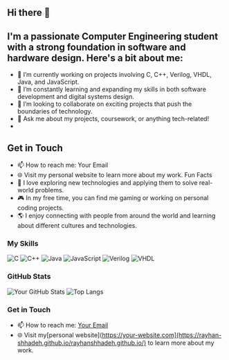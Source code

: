 ## Hi there 👋


## I'm a passionate Computer Engineering student with a strong foundation in software and hardware design. Here's a bit about me:

 - 🔭 I’m currently working on projects involving C, C++, Verilog, VHDL, Java, and JavaScript.
 - 🌱 I’m constantly learning and expanding my skills in both software development and digital systems design.
 - 👯 I’m looking to collaborate on exciting projects that push the boundaries of technology.
 - 💬 Ask me about my projects, coursework, or anything tech-related!
-
## Get in Touch
- 📫 How to reach me: Your Email
- 🌐 Visit my personal website to learn more about my work.
Fun Facts
- 🚀 I love exploring new technologies and applying them to solve real-world problems.
- 🎮 In my free time, you can find me gaming or working on personal coding projects.
- 🌎 I enjoy connecting with people from around the world and learning about different cultures and technologies.

### My Skills

![C](https://img.shields.io/badge/C-00599C?style=flat-square&logo=c&logoColor=white)
![C++](https://img.shields.io/badge/C++-00599C?style=flat-square&logo=c%2B%2B&logoColor=white)
![Java](https://img.shields.io/badge/Java-007396?style=flat-square&logo=java&logoColor=white)
![JavaScript](https://img.shields.io/badge/JavaScript-F7DF1E?style=flat-square&logo=javascript&logoColor=black)
![Verilog](https://img.shields.io/badge/Verilog-555555?style=flat-square&logoColor=white)
![VHDL](https://img.shields.io/badge/VHDL-555555?style=flat-square&logoColor=white)

### GitHub Stats

![Your GitHub Stats](https://github-readme-stats.vercel.app/api?username=rayhan-shhadeh&show_icons=true&theme=radical)
![Top Langs](https://github-readme-stats.vercel.app/api/top-langs/?username=rayhan-shhadeh&layout=compact&theme=radical)

### Get in Touch

- 📫 How to reach me: [Your Email](mailto:rayhanshhadeh@gmail.com)
- 🌐 Visit my[personal website](https://your-website.com](https://rayhan-shhadeh.github.io/rayhanshhadeh.github.io/) to learn more about my work.
